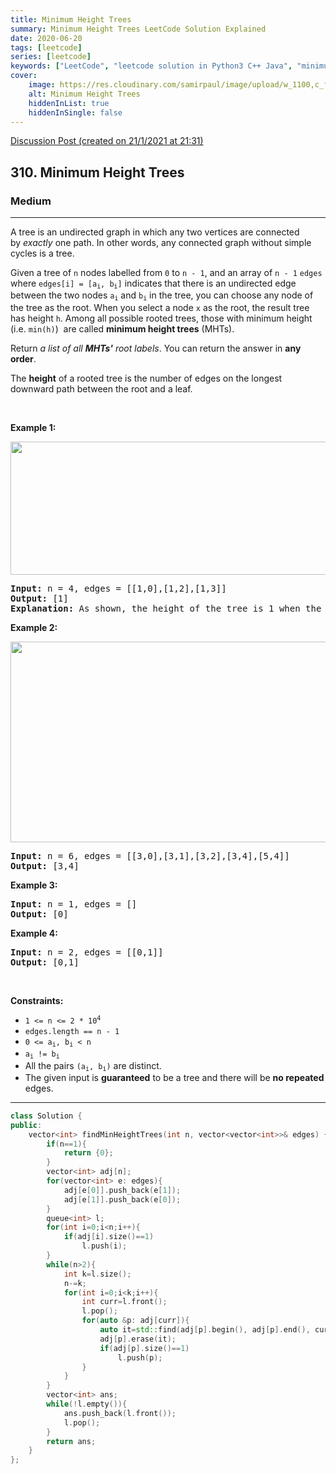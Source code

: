 ```yaml
---
title: Minimum Height Trees
summary: Minimum Height Trees LeetCode Solution Explained
date: 2020-06-20
tags: [leetcode]
series: [leetcode]
keywords: ["LeetCode", "leetcode solution in Python3 C++ Java", "minimum-height-trees LeetCode Solution Explained"]
cover:
    image: https://res.cloudinary.com/samirpaul/image/upload/w_1100,c_fit,co_rgb:FFFFFF,l_text:Arial_75_bold:Minimum Height Trees - Solution Explained/problem-solving.webp
    alt: Minimum Height Trees
    hiddenInList: true
    hiddenInSingle: false
---
```



[Discussion Post (created on 21/1/2021 at 21:31)](https://leetcode.com/problems/minimum-height-trees/discuss/1076511/C%2B%2B-or-O(n))  
<h2>310. Minimum Height Trees</h2><h3>Medium</h3><hr><div><p>A tree is an undirected graph in which any two vertices are connected by&nbsp;<i>exactly</i>&nbsp;one path. In other words, any connected graph without simple cycles is a tree.</p>

<p>Given a tree of <code>n</code> nodes&nbsp;labelled from <code>0</code> to <code>n - 1</code>, and an array of&nbsp;<code>n - 1</code>&nbsp;<code>edges</code> where <code>edges[i] = [a<sub>i</sub>, b<sub>i</sub>]</code> indicates that there is an undirected edge between the two nodes&nbsp;<code>a<sub>i</sub></code> and&nbsp;<code>b<sub>i</sub></code> in the tree,&nbsp;you can choose any node of the tree as the root. When you select a node <code>x</code> as the root, the result tree has height <code>h</code>. Among all possible rooted trees, those with minimum height (i.e. <code>min(h)</code>)&nbsp; are called <strong>minimum height trees</strong> (MHTs).</p>

<p>Return <em>a list of all <strong>MHTs'</strong> root labels</em>.&nbsp;You can return the answer in <strong>any order</strong>.</p>

<p>The <strong>height</strong> of a rooted tree is the number of edges on the longest downward path between the root and a leaf.</p>

<p>&nbsp;</p>
<p><strong>Example 1:</strong></p>
<img alt="" src="https://assets.leetcode.com/uploads/2020/09/01/e1.jpg" style="width: 800px; height: 213px;">
<pre><strong>Input:</strong> n = 4, edges = [[1,0],[1,2],[1,3]]
<strong>Output:</strong> [1]
<strong>Explanation:</strong> As shown, the height of the tree is 1 when the root is the node with label 1 which is the only MHT.
</pre>

<p><strong>Example 2:</strong></p>
<img alt="" src="https://assets.leetcode.com/uploads/2020/09/01/e2.jpg" style="width: 800px; height: 321px;">
<pre><strong>Input:</strong> n = 6, edges = [[3,0],[3,1],[3,2],[3,4],[5,4]]
<strong>Output:</strong> [3,4]
</pre>

<p><strong>Example 3:</strong></p>

<pre><strong>Input:</strong> n = 1, edges = []
<strong>Output:</strong> [0]
</pre>

<p><strong>Example 4:</strong></p>

<pre><strong>Input:</strong> n = 2, edges = [[0,1]]
<strong>Output:</strong> [0,1]
</pre>

<p>&nbsp;</p>
<p><strong>Constraints:</strong></p>

<ul>
	<li><code>1 &lt;= n &lt;= 2 * 10<sup>4</sup></code></li>
	<li><code>edges.length == n - 1</code></li>
	<li><code>0 &lt;= a<sub>i</sub>, b<sub>i</sub> &lt; n</code></li>
	<li><code>a<sub>i</sub> != b<sub>i</sub></code></li>
	<li>All the pairs <code>(a<sub>i</sub>, b<sub>i</sub>)</code> are distinct.</li>
	<li>The given input is <strong>guaranteed</strong> to be a tree and there will be <strong>no repeated</strong> edges.</li>
</ul>
</div>

---




```cpp
class Solution {
public:
    vector<int> findMinHeightTrees(int n, vector<vector<int>>& edges) {
        if(n==1){
            return {0};
        }
        vector<int> adj[n];
        for(vector<int> e: edges){
            adj[e[0]].push_back(e[1]);
            adj[e[1]].push_back(e[0]);
        }
        queue<int> l;
        for(int i=0;i<n;i++){
            if(adj[i].size()==1)
                l.push(i);
        }
        while(n>2){
            int k=l.size();
            n-=k;
            for(int i=0;i<k;i++){
                int curr=l.front();
                l.pop();
                for(auto &p: adj[curr]){
                    auto it=std::find(adj[p].begin(), adj[p].end(), curr);
                    adj[p].erase(it);
                    if(adj[p].size()==1)
                        l.push(p);
                }
            }
        }
        vector<int> ans;
        while(!l.empty()){
            ans.push_back(l.front());
            l.pop();
        }
        return ans;
    }
};
```
